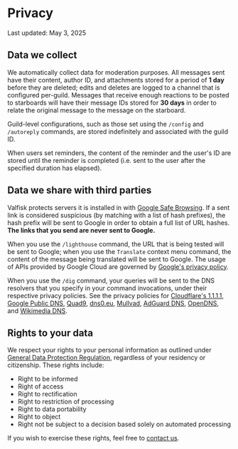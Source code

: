 <!--
SPDX-FileCopyrightText: 2025 Ryan Cao <hello@ryanccn.dev>

SPDX-License-Identifier: AGPL-3.0-only
-->

# Privacy

Last updated: May 3, 2025

## Data we collect

We automatically collect data for moderation purposes. All messages sent have their content, author ID, and attachments stored for a period of **1 day** before they are deleted; edits and deletes are logged to a channel that is configured per-guild. Messages that receive enough reactions to be posted to starboards will have their message IDs stored for **30 days** in order to relate the original message to the message on the starboard.

Guild-level configurations, such as those set using the `/config` and `/autoreply` commands, are stored indefinitely and associated with the guild ID.

When users set reminders, the content of the reminder and the user's ID are stored until the reminder is completed (i.e. sent to the user after the specified duration has elapsed).

## Data we share with third parties

Valfisk protects servers it is installed in with [Google Safe Browsing](https://safebrowsing.google.com/). If a sent link is considered suspicious (by matching with a list of hash prefixes), the hash prefix will be sent to Google in order to obtain a full list of URL hashes. **The links that you send are never sent to Google.**

When you use the `/lighthouse` command, the URL that is being tested will be sent to Google; when you use the `Translate` context menu command, the content of the message being translated will be sent to Google. The usage of APIs provided by Google Cloud are governed by [Google's privacy policy](https://policies.google.com/privacy).

When you use the `/dig` command, your queries will be sent to the DNS resolvers that you specify in your command invocations, under their respective privacy policies. See the privacy policies for [Cloudflare's 1.1.1.1](https://developers.cloudflare.com/1.1.1.1/privacy/public-dns-resolver/), [Google Public DNS](https://developers.google.com/speed/public-dns/privacy), [Quad9](https://quad9.net/privacy/policy/), [dns0.eu](https://www.dns0.eu/privacy), [Mullvad](https://mullvad.net/en/help/privacy-policy), [AdGuard DNS](https://adguard-dns.io/en/privacy.html), [OpenDNS](https://www.opendns.com/privacy-policy/), and [Wikimedia DNS](https://meta.wikimedia.org/wiki/Wikimedia_DNS#Privacy_policy).

## Rights to your data

We respect your rights to your personal information as outlined under [General Data Protection Regulation](https://eur-lex.europa.eu/legal-content/EN/TXT/?uri=CELEX:02016R0679-20160504), regardless of your residency or citizenship. These rights include:

- Right to be informed
- Right of access
- Right to rectification
- Right to restriction of processing
- Right to data portability
- Right to object
- Right not be subject to a decision based solely on automated processing

If you wish to exercise these rights, feel free to [contact us](mailto:hello@ryanccn.dev).
